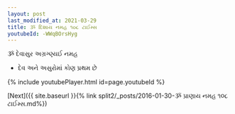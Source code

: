 ```yaml
---
layout: post
last_modified_at: 2021-03-29
title: ૐ દિશાય નમહ ૧૦૮ ટાઈમ્સ
youtubeId: -WWqBOrsHyg
---
```

 
 
 ૐ દેવાસુર અગ્રગ્ણ્યઈ નમહ  
 
 -  દેવ અને અસુરોમાં કોણ પ્રથમ છે 
 
  
 
  
 
 
 
 
 
 


{% include youtubePlayer.html id=page.youtubeId %}
 
[Next]({{ site.baseurl }}{% link  split2/_posts/2016-01-30-ૐ પ્રાણાય નમહ ૧૦૮ ટાઈમ્સ.md%})
 
